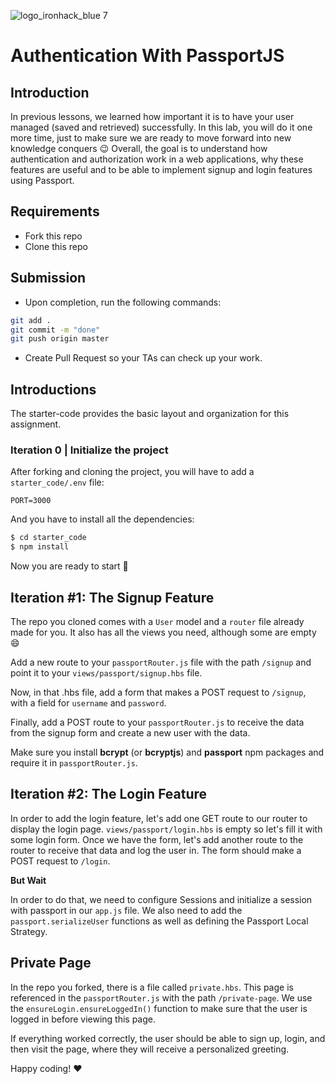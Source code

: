 ![logo_ironhack_blue 7](https://user-images.githubusercontent.com/23629340/40541063-a07a0a8a-601a-11e8-91b5-2f13e4e6b441.png)

# Authentication With PassportJS

## Introduction

In previous lessons, we learned how important it is to have your user managed (saved and retrieved) successfully. In this lab, you will do it one more time, just to make sure we are ready to move forward into new knowledge conquers :wink:
Overall, the goal is to understand how authentication and authorization work in a web applications, why these features are useful and to be able to implement signup and login features using Passport.

## Requirements

- Fork this repo
- Clone this repo

## Submission
- Upon completion, run the following commands:

```bash
git add .
git commit -m "done"
git push origin master
```
- Create Pull Request so your TAs can check up your work.

## Introductions

The starter-code provides the basic layout and organization for this assignment.

### Iteration 0 | Initialize the project

After forking and cloning the project, you will have to add a `starter_code/.env` file:

```
PORT=3000
```

And you have to install all the dependencies:


```sh
$ cd starter_code
$ npm install
```

Now you are ready to start 🚀

## Iteration #1: The Signup Feature

The repo you cloned comes with a `User` model and a `router` file already made for you. It also has all the views you need, although some are empty :smile:

Add a new route to your `passportRouter.js` file with the path `/signup` and point it to your `views/passport/signup.hbs` file.

Now, in that .hbs file, add a form that makes a POST request to `/signup`, with a field for `username` and `password`.

Finally, add a POST route to your `passportRouter.js` to receive the data from the signup form and create a new user with the data.

Make sure you install **bcrypt** (or **bcryptjs**) and **passport** npm packages and require it in `passportRouter.js`.

## Iteration #2: The Login Feature

In order to add the login feature, let's add one GET route to our router to display the login page. `views/passport/login.hbs` is empty so let's fill it with some login form. Once we have the form, let's add another route to the router to receive that data and log the user in. The form should make a POST request to `/login`. 

**But Wait**

In order to do that, we need to configure Sessions and initialize a session with passport in our `app.js` file. We also need to add the `passport.serializeUser` functions as well as defining the Passport Local Strategy.

## Private Page

In the repo you forked, there is a file called `private.hbs`. This page is referenced in the `passportRouter.js` with the path `/private-page`. We use the `ensureLogin.ensureLoggedIn()` function to make sure that the user is logged in before viewing this page.

If everything worked correctly, the user should be able to sign up, login, and then visit the page, where they will receive a personalized greeting.

Happy coding! :heart:

